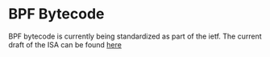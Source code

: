 # BPF Bytecode

BPF bytecode is currently being standardized as part of the ietf.
The current draft of the ISA can be found [here](https://www.ietf.org/archive/id/draft-ietf-bpf-isa-00.html)
